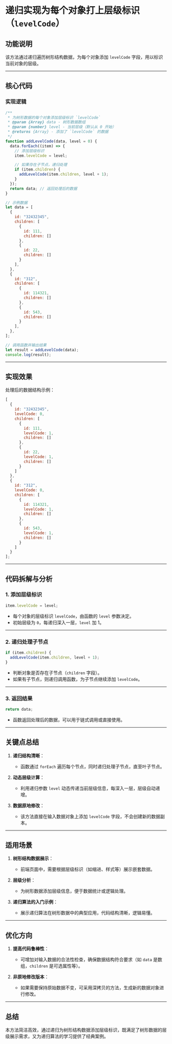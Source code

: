 # **递归实现为每个对象打上层级标识（`levelCode`）**

## **功能说明**
该方法通过递归遍历树形结构数据，为每个对象添加 `levelCode` 字段，用以标识当前对象的层级。

---

## **核心代码**

### **实现逻辑**
```javascript
/**
 * 为树形数据的每个对象添加层级标识 `levelCode`
 * @param {Array} data - 树形数据数组
 * @param {number} level - 当前层级（默认从 0 开始）
 * @returns {Array} - 添加了 `levelCode` 的数据
 */
function addLevelCode(data, level = 0) {
  data.forEach((item) => {
    // 添加层级标识
    item.levelCode = level;

    // 如果存在子节点，递归处理
    if (item.children) {
      addLevelCode(item.children, level + 1);
    }
  });
  return data; // 返回处理后的数据
}

// 示例数据
let data = [
  {
    id: "32432345",
    children: [
      {
        id: 111,
        children: []
      },
      {
        id: 22,
        children: []
      }
    ],
  },
  {
    id: "312",
    children: [
      {
        id: 114321,
        children: []
      },
      {
        id: 543,
        children: []
      }
    ],
  },
];

// 调用函数并输出结果
let result = addLevelCode(data);
console.log(result);
```

---

## **实现效果**

处理后的数据结构示例：
```javascript
[
  {
    id: "32432345",
    levelCode: 0,
    children: [
      {
        id: 111,
        levelCode: 1,
        children: []
      },
      {
        id: 22,
        levelCode: 1,
        children: []
      }
    ]
  },
  {
    id: "312",
    levelCode: 0,
    children: [
      {
        id: 114321,
        levelCode: 1,
        children: []
      },
      {
        id: 543,
        levelCode: 1,
        children: []
      }
    ]
  }
];
```

---

## **代码拆解与分析**

### 1. **添加层级标识**
```javascript
item.levelCode = level;
```
- 每个对象的层级标识 `levelCode`，由函数的 `level` 参数决定。
- 初始层级为 `0`，每递归深入一层，`level` 加 1。

---

### 2. **递归处理子节点**
```javascript
if (item.children) {
  addLevelCode(item.children, level + 1);
}
```
- 判断对象是否存在子节点（`children` 字段）。
- 如果有子节点，则递归调用函数，为子节点继续添加 `levelCode`。

---

### 3. **返回结果**
```javascript
return data;
```
- 函数返回处理后的数据，可以用于链式调用或直接使用。

---

## **关键点总结**

1. **递归结构清晰**：
   - 函数通过 `forEach` 遍历每个节点，同时递归处理子节点，直至叶子节点。

2. **动态层级计算**：
   - 利用递归参数 `level` 动态传递当前层级信息，每深入一层，层级自动递增。

3. **数据原地修改**：
   - 该方法直接在输入数据对象上添加 `levelCode` 字段，不会创建新的数据副本。

---

## **适用场景**

1. **树形结构数据展示**：
   - 前端页面中，需要根据层级标识（如缩进、样式等）展示嵌套数据。

2. **层级分析**：
   - 为树形数据添加层级信息，便于数据统计或逻辑处理。

3. **递归算法的入门示例**：
   - 展示递归算法在树形数据中的典型应用，代码结构清晰，逻辑易懂。

---

## **优化方向**

1. **提高代码鲁棒性**：
   - 可增加对输入数据的合法性检查，确保数据结构符合要求（如 `data` 是数组，`children` 是可选属性等）。

2. **非原地修改版本**：
   - 如果需要保持原始数据不变，可采用深拷贝的方法，生成新的数据对象进行修改。

---

## **总结**

本方法简洁高效，通过递归为树形结构数据添加层级标识，既满足了树形数据的层级展示需求，又为递归算法的学习提供了经典案例。
